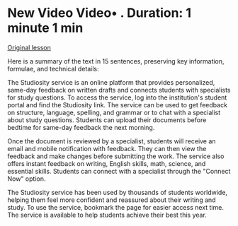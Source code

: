 # New Video Video• . Duration: 1 minute 1 min

[Original lesson](https://www.coursera.org/learn/uol-discrete-mathematics/lecture/pkeLG/new-video)

Here is a summary of the text in 15 sentences, preserving key information, formulae, and technical details:

The Studiosity service is an online platform that provides personalized, same-day feedback on written drafts and connects students with specialists for study questions. To access the service, log into the institution's student portal and find the Studiosity link. The service can be used to get feedback on structure, language, spelling, and grammar or to chat with a specialist about study questions. Students can upload their documents before bedtime for same-day feedback the next morning.

Once the document is reviewed by a specialist, students will receive an email and mobile notification with feedback. They can then view the feedback and make changes before submitting the work. The service also offers instant feedback on writing, English skills, math, science, and essential skills. Students can connect with a specialist through the "Connect Now" option.

The Studiosity service has been used by thousands of students worldwide, helping them feel more confident and reassured about their writing and study. To use the service, bookmark the page for easier access next time. The service is available to help students achieve their best this year.

